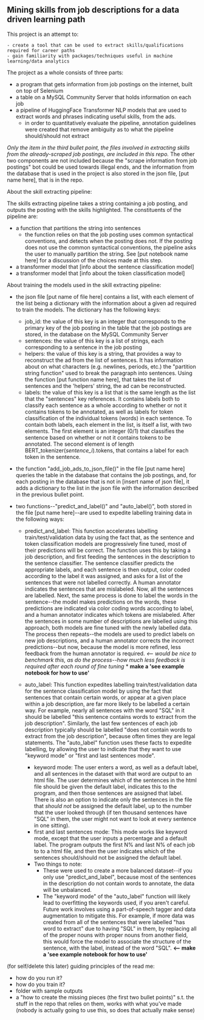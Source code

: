 ## Mining skills from job descriptions for a data driven learning path



This project is an attempt to:

	- create a tool that can be used to extract skills/qualifications required for career paths
	- gain familiarity with packages/techniques useful in machine learning/data analytics 



The project as a whole consists of three parts:

- a program that gets information from job postings on the internet, built on top of Selenium
- a table on a MySQL Community Server that holds information on each job
- a pipeline of HuggingFace Transformer NLP models that are used to extract words and phrases indicating useful skills, from the ads.
  - in order to quantitatively evaluate the pipeline, annotation guidelines were created that remove ambiguity as to what the pipeline should/should not extract

*Only the item in the third bullet point, the files involved in extracting skills from the already-scraped job postings, are included in this repo.* The other two components are not included because the "scrape information from job postings" bot  could be used towards illegal ends, and the information from the database that is used in the project is also stored in the json file, [put name here], that is in the repo.



About the skill extracting pipeline:

The skills extracting pipeline takes a string containing a job posting, and outputs the posting with the skills highlighted. The constituents of the pipeline are:

- a function that partitions the string into sentences
  - the function relies on that the job posting uses common syntactical conventions, and detects when the posting does not. If the posting does not use the common syntactical conventions, the pipeline asks the user to manually partition the string. See [put notebook name here] for a discussion of the choices made at this step.
- a transformer model that [info about the sentence classification model]
- a transformer model that [info about the token classification model]



About training the models used in the skill extracting pipeline:

- the json file [put name of file here] contains a list, with each element of the list being a dictionary with the information about a given ad required to train the models. The dictionary has the following keys:
  - job_id: the value of this key is an integer that corresponds to the primary key of the job posting in the table that the job postings are stored, in the database on the MySQL Community Server
  - sentences: the value of this key is a list of strings, each corresponding to a sentence in the job posting
  - helpers:  the value of this key is a string, that provides a way to reconstruct the ad from the list of sentences. It has information about on what characters (e.g. newlines, periods, etc.) the "partition string function" used to break the paragraph into sentences. Using the function [put function name here], that takes the list of sentences and the 'helpers' string, the ad can be reconstructed.
  - labels: the value of this key is a list that is the same length as the list that the "sentences" key references. It contains labels both to classify each sentence as a whole according to whether or not it contains tokens to be annotated, as well as labels for token classification of the individual tokens (words) in each sentence. To contain both labels, each element in the list, is itself a list, with two elements. The first element is an integer (0/1) that classifies the sentence based on whether or not it contains tokens to be annotated. The second element is of length BERT_tokenizer(*sentence_i*).tokens, that contains a label for each token in the sentence.
  
- the function "add_job_ads_to_json_file()" in the file [put name here] queries the table in the database that contains the job postings, and, for each posting in the database that is not in  [insert name of json file], it adds a dictionary to the list in the json file with the information described in the previous bullet point.

- two functions--"predict_and_label()" and "auto_label()", both stored in the file [put name here]--are used to expedite labelling training data in the following ways:

  - predict_and_label: This function accelerates labelling train/test/validation data by using the fact that, as the sentence and token classification models are progressively fine tuned, most of their predictions will be correct. The function uses this by taking a job description, and first feeding the sentences in the description to the sentence classifier. The sentence classifier predicts the appropriate labels, and each sentence is then output, color coded according to the label it was assigned, and asks for a list of the sentences that were not labelled correctly. A human annotator indicates the sentences that are mislabeled. Now, all the sentences are labelled. Next, the same process is done to label the words in the sentence--the model makes predictions on the words, these predictions are indicated via color coding words according to label, and a human annotator indicates which tokens are mislabeled. After the sentences in some number of descriptions are labelled using this approach, both models are fine tuned with the newly labelled data. The process then repeats--the models are used to predict labels on new job descriptions, and a human annotator corrects the incorrect predictions--but   now, because the model is more refined, less feedback from the human annotator is required. *<-- would be nice to benchmark this, as do the process--how much less feedback is required after each round of fine tuning* * **make a 'see example notebook for how to use'**

  - auto_label: This function expedites labelling train/test/validation data for the sentence classification model by using the fact that sentences that contain certain words, or appear at a given place within a job description, are far more likely to be labelled a certain way. For example, nearly all sentences with the word "SQL" in it  should be labelled "this sentence contains words to extract from the job description". Similarly, the last few sentences of each job description typically should be labelled "does not contain words to extract from the job description", because often times they are legal statements. The "auto_label" function uses these facts to expedite labelling, by allowing the user to indicate that they want to use "keyword mode" or "first and last sentences mode".

    -  keyword mode: The user enters a word, as well as a default label, and all sentences in the dataset with that word are output to an html file. The user determines which of the sentences in the html file should be given the default label, indicates this to the program, and then those sentences are assigned that label. There is also an option to indicate only the sentences in the file that *should not* be assigned the default label, up to the number that the user looked through (if ten thousand sentences have "SQL" in them, the user might not want to look at every sentence in one sitting).
    - first and last sentences mode: This mode works like keyword mode, except that the user inputs a percentage and a default label. The program outputs the first N% and last N% of each job to to a html file, and then the user indicates which of the sentences should/should not be assigned the default label. 
    - Two things to note:
      - These were used to create a more balanced dataset--if you only use "predict_and_label", because most of the sentences in the description do not contain words to annotate, the data will be unbalanced.
      - The "keyword mode" of the "auto_label" function will likely lead to overfitting the keywords used, if you aren't careful. Future work involves using a part-of-speech tagger and data augmentation to mitigate this. For example, if more data was created from all of the sentences that were labelled "has word to extract" due to having "SQL" in them, by replacing all of the proper nouns with proper nouns from another field, this would force the model to associate the structure of the sentence, with the label, instead of the word "SQL". **<-- make a 'see example notebook for how to use'**


    








(for self/delete this later) guiding principles of the read me:

- how do you run it?
- how do you train it?
- folder with sample outputs
- a "how to create the missing pieces (the first two bullet points)" s.t. the stuff in the repo that relies on them, works with what you've made (nobody is actually going to use this, so does that actually make sense)
